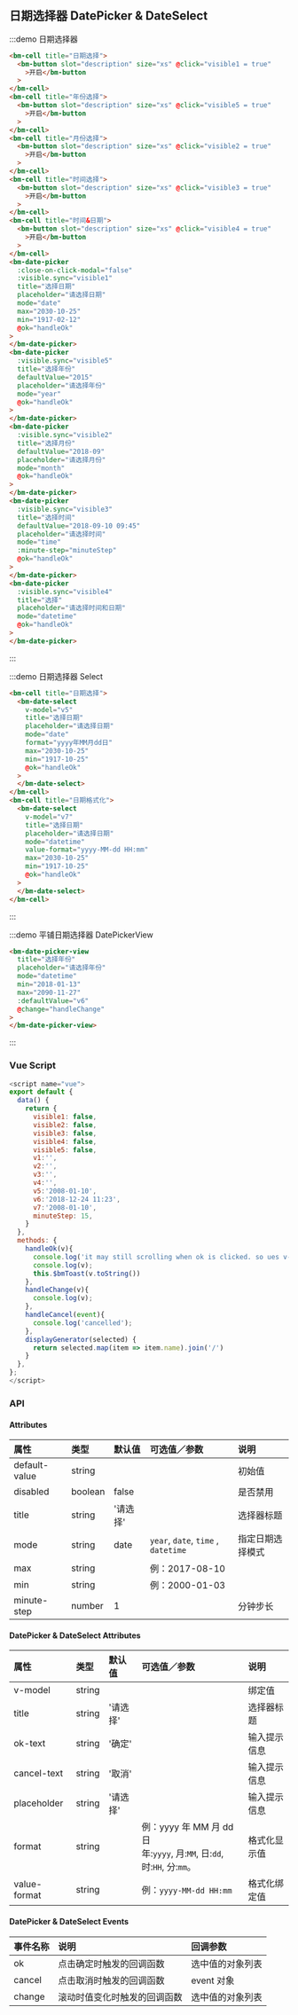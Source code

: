 ## 日期选择器 DatePicker & DateSelect

:::demo 日期选择器

```html
<bm-cell title="日期选择">
  <bm-button slot="description" size="xs" @click="visible1 = true"
    >开启</bm-button
  >
</bm-cell>
<bm-cell title="年份选择">
  <bm-button slot="description" size="xs" @click="visible5 = true"
    >开启</bm-button
  >
</bm-cell>
<bm-cell title="月份选择">
  <bm-button slot="description" size="xs" @click="visible2 = true"
    >开启</bm-button
  >
</bm-cell>
<bm-cell title="时间选择">
  <bm-button slot="description" size="xs" @click="visible3 = true"
    >开启</bm-button
  >
</bm-cell>
<bm-cell title="时间&日期">
  <bm-button slot="description" size="xs" @click="visible4 = true"
    >开启</bm-button
  >
</bm-cell>
<bm-date-picker
  :close-on-click-modal="false"
  :visible.sync="visible1"
  title="选择日期"
  placeholder="请选择日期"
  mode="date"
  max="2030-10-25"
  min="1917-02-12"
  @ok="handleOk"
>
</bm-date-picker>
<bm-date-picker
  :visible.sync="visible5"
  title="选择年份"
  defaultValue="2015"
  placeholder="请选择年份"
  mode="year"
  @ok="handleOk"
>
</bm-date-picker>
<bm-date-picker
  :visible.sync="visible2"
  title="选择月份"
  defaultValue="2018-09"
  placeholder="请选择月份"
  mode="month"
  @ok="handleOk"
>
</bm-date-picker>
<bm-date-picker
  :visible.sync="visible3"
  title="选择时间"
  defaultValue="2018-09-10 09:45"
  placeholder="请选择时间"
  mode="time"
  :minute-step="minuteStep"
  @ok="handleOk"
>
</bm-date-picker>
<bm-date-picker
  :visible.sync="visible4"
  title="选择"
  placeholder="请选择时间和日期"
  mode="datetime"
  @ok="handleOk"
>
</bm-date-picker>
```

:::

:::demo 日期选择器 Select

```html
<bm-cell title="日期选择">
  <bm-date-select
    v-model="v5"
    title="选择日期"
    placeholder="请选择日期"
    mode="date"
    format="yyyy年MM月dd日"
    max="2030-10-25"
    min="1917-10-25"
    @ok="handleOk"
  >
  </bm-date-select>
</bm-cell>
<bm-cell title="日期格式化">
  <bm-date-select
    v-model="v7"
    title="选择日期"
    placeholder="请选择日期"
    mode="datetime"
    value-format="yyyy-MM-dd HH:mm"
    max="2030-10-25"
    min="1917-10-25"
    @ok="handleOk"
  >
  </bm-date-select>
</bm-cell>
```

:::

:::demo 平铺日期选择器 DatePickerView

```html
<bm-date-picker-view
  title="选择年份"
  placeholder="请选择年份"
  mode="datetime"
  min="2018-01-13"
  max="2090-11-27"
  :defaultValue="v6"
  @change="handleChange"
>
</bm-date-picker-view>
```

:::

### Vue Script

```javascript
<script name="vue">
export default {
  data() {
    return {
      visible1: false,
      visible2: false,
      visible3: false,
      visible4: false,
      visible5: false,
      v1:'',
      v2:'',
      v3:'',
      v4:'',
      v5:'2008-01-10',
      v6:'2018-12-24 11:23',
      v7:'2008-01-10',
      minuteStep: 15,
    }
  },
  methods: {
    handleOk(v){
      console.log('it may still scrolling when ok is clicked. so ues v-model or @change instead')
      console.log(v);
      this.$bmToast(v.toString())
    },
    handleChange(v){
      console.log(v);
    },
    handleCancel(event){
      console.log('cancelled');
    },
    displayGenerator(selected) {
      return selected.map(item => item.name).join('/')
    }
  },
};
</script>
```

### API

#### Attributes

| 属性          | 类型    | 默认值   | 可选值／参数                        | 说明             |
| :------------ | :------ | :------- | :---------------------------------- | :--------------- |
| default-value | string  |          |                                     | 初始值           |
| disabled      | boolean | false    |                                     | 是否禁用         |
| title         | string  | '请选择' |                                     | 选择器标题       |
| mode          | string  | date     | `year`, `date`, `time` , `datetime` | 指定日期选择模式 |
| max           | string  |          | 例：2017-08-10                      |
| min           | string  |          | 例：2000-01-03                      |
| minute-step   | number  | 1        |                                     | 分钟步长         |

#### DatePicker & DateSelect Attributes

| 属性         | 类型   | 默认值   | 可选值／参数                                                                  | 说明         |
| :----------- | :----- | :------- | :---------------------------------------------------------------------------- | :----------- |
| v-model      | string |          |                                                                               | 绑定值       |
| title        | string | '请选择' |                                                                               | 选择器标题   |
| ok-text      | string | '确定'   |                                                                               | 输入提示信息 |
| cancel-text  | string | '取消'   |                                                                               | 输入提示信息 |
| placeholder  | string | '请选择' |                                                                               | 输入提示信息 |
| format       | string |          | 例：yyyy 年 MM 月 dd 日<br /> 年:`yyyy`, 月:`MM`, 日:`dd`, 时:`HH`, 分:`mm`。 | 格式化显示值 |
| value-format | string |          | 例：`yyyy-MM-dd HH:mm`                                                        | 格式化绑定值 |

#### DatePicker & DateSelect Events

| 事件名称 | 说明                         | 回调参数         |
| :------- | :--------------------------- | :--------------- |
| ok       | 点击确定时触发的回调函数     | 选中值的对象列表 |
| cancel   | 点击取消时触发的回调函数     | event 对象       |
| change   | 滚动时值变化时触发的回调函数 | 选中值的对象列表 |

